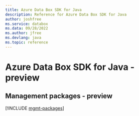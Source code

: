 ```yaml
---
title: Azure Data Box SDK for Java
description: Reference for Azure Data Box SDK for Java
author: joshfree
ms.service: databox
ms.data: 09/28/2022
ms.author: jfree
ms.devlang: java
ms.topic: reference
---
```

# Azure Data Box SDK for Java - preview

## Management packages - preview
[!INCLUDE [mgmt-packages](data-box-mgmt-index.md)]